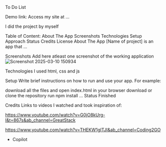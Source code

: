 To Do List

Demo link:
Access my site at ...

I did the project by myself

Table of Content:
About The App
Screenshots
Technologies
Setup
Approach
Status
Credits
License
About The App
[Name of project] is an app that ...

Screenshots
Add here atleast one screenshot of the working application ![Screenshot 2025-03-10 150934](https://github.com/user-attachments/assets/e6de53bd-55a4-4f72-a0f6-acaa4c0b3e8d)



Technologies
I used html, css and js

Setup
Write brief instructions on how to run and use your app. For example:

download all the files and open index.html in your browser
download or clone the repository
run npm install
...
Status
Finished

Credits
Links to videos I watched and took inspiration of:

https://www.youtube.com/watch?v=G0jO8kUrg-I&t=867s&ab_channel=GreatStack

https://www.youtube.com/watch?v=THEKW1gITJI&ab_channel=Coding2GO
- Copilot

